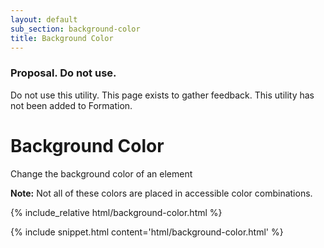 ```yaml
---
layout: default
sub_section: background-color
title: Background Color
---
```


<div class="usa-alert usa-alert-error vads-u-margin-top--0 vads-u-margin-bottom--3">
  <div class="usa-alert-body">
    <h3 class="usa-alert-heading">Proposal. Do not use.</h3>
    <p>Do not use this utility. This page exists to gather feedback. This utility has not been added to Formation.</p>
  </div>
</div>

# Background Color

<div class="va-introtext">
Change the background color of an element
</div>

**Note:** Not all of these colors are placed in accessible color combinations.

<div class="site-c-showcase">
{% include_relative html/background-color.html %}
</div>

{% include snippet.html content='html/background-color.html' %}

